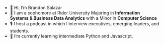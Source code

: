 - 👋 Hi, I’m Brandon Salazar
- 📖 I am a sophomore at Rider University Majoring in **Information Systems & Business Data Analytics** with a Minor in **Computer Science**
- 🎙️ I host a podcast in which I interview executives, emerging leaders, and students.
- 🌱 I’m currently learning intermediate Python and Javascript.
  

<!---
BrandonSalazarNY/BrandonSalazarNY is a ✨ special ✨ repository because its `README.md` (this file) appears on your GitHub profile.
You can click the Preview link to take a look at your changes.
--->
